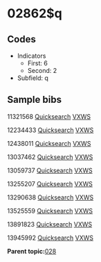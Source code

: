 # 02862$q

## Codes

-   Indicators
    -   First: 6
    -   Second: 2
-   Subfield: q

## Sample bibs

11321568 [Quicksearch](https://search.library.yale.edu/catalog/11321568) [VXWS](http://prodorbis.library.yale.edu:7014/vxws/GetHoldingsService?bibId=11321568)

12234433 [Quicksearch](https://search.library.yale.edu/catalog/12234433) [VXWS](http://prodorbis.library.yale.edu:7014/vxws/GetHoldingsService?bibId=12234433)

12438011 [Quicksearch](https://search.library.yale.edu/catalog/12438011) [VXWS](http://prodorbis.library.yale.edu:7014/vxws/GetHoldingsService?bibId=12438011)

13037462 [Quicksearch](https://search.library.yale.edu/catalog/13037462) [VXWS](http://prodorbis.library.yale.edu:7014/vxws/GetHoldingsService?bibId=13037462)

13059737 [Quicksearch](https://search.library.yale.edu/catalog/13059737) [VXWS](http://prodorbis.library.yale.edu:7014/vxws/GetHoldingsService?bibId=13059737)

13255207 [Quicksearch](https://search.library.yale.edu/catalog/13255207) [VXWS](http://prodorbis.library.yale.edu:7014/vxws/GetHoldingsService?bibId=13255207)

13290638 [Quicksearch](https://search.library.yale.edu/catalog/13290638) [VXWS](http://prodorbis.library.yale.edu:7014/vxws/GetHoldingsService?bibId=13290638)

13525559 [Quicksearch](https://search.library.yale.edu/catalog/13525559) [VXWS](http://prodorbis.library.yale.edu:7014/vxws/GetHoldingsService?bibId=13525559)

13891823 [Quicksearch](https://search.library.yale.edu/catalog/13891823) [VXWS](http://prodorbis.library.yale.edu:7014/vxws/GetHoldingsService?bibId=13891823)

13945992 [Quicksearch](https://search.library.yale.edu/catalog/13945992) [VXWS](http://prodorbis.library.yale.edu:7014/vxws/GetHoldingsService?bibId=13945992)

**Parent topic:**[028](../../tags/028/028.md)

